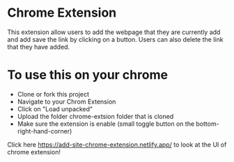 # Chrome Extension
This extension allow users to add the webpage that they are currently add and add save the link by clicking on a button. Users can also delete the link that they have added.

# To use this on your chrome
- Clone or fork this project
- Navigate to your Chrom Extension
- Click on "Load unpacked"
- Upload the folder chrome-extsion folder that is cloned
- Make sure the extension is enable (small toggle button on the bottom-right-hand-corner)

  
Click here https://add-site-chrome-extension.netlify.app/ to look at the UI of chrome extension!
